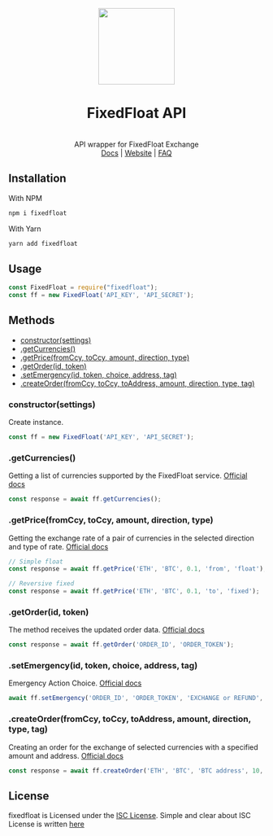<p align="center">
  <img src="https://i.imgur.com/5VacA1K.png" width="150"/>
  <h1 align="center">FixedFloat API</h1>
  
  <p align="center">
  <br>API wrapper for FixedFloat Exchange
  <br><a href="https://fixedfloat.com/api">Docs</a> | <a href="https://fixedfloat.com/">Website</a> | <a href="https://fixedfloat.com/faq">FAQ</a></p>
  <p align="center"></p>
</p>

## Installation
With NPM
```bash
npm i fixedfloat
```

With Yarn
```bash
yarn add fixedfloat
```

## Usage
```javascript
const FixedFloat = require("fixedfloat");
const ff = new FixedFloat('API_KEY', 'API_SECRET');
```

## Methods

* [constructor(settings)](#constructorsettings)
* [.getCurrencies()](#getcurrencies)
* [.getPrice(fromCcy, toCcy, amount, direction, type)](#getpricefromccy-toccy-amount-direction-type)
* [.getOrder(id, token)](#getorderid-token)
* [.setEmergency(id, token, choice, address, tag)](#setemergencyid-token-choice-address-tag)
* [.createOrder(fromCcy, toCcy, toAddress, amount, direction, type, tag)](#createorderfromccy-toccy-toaddress-amount-direction-type-tag)

### constructor(settings)

Create instance.

```javascript
const ff = new FixedFloat('API_KEY', 'API_SECRET');
```

### .getCurrencies()

Getting a list of currencies supported by the FixedFloat service. [Official docs](https://fixedfloat.com/api#method_ccies)

```js
const response = await ff.getCurrencies();
```

### .getPrice(fromCcy, toCcy, amount, direction, type)

Getting the exchange rate of a pair of currencies in the selected direction and type of rate. [Official docs](https://fixedfloat.com/api#method_price)

```js
// Simple float
const response = await ff.getPrice('ETH', 'BTC', 0.1, 'from', 'float');

// Reversive fixed
const response = await ff.getPrice('ETH', 'BTC', 0.1, 'to', 'fixed');
```

### .getOrder(id, token)

The method receives the updated order data. [Official docs](https://fixedfloat.com/api#method_order)

```js
const response = await ff.getOrder('ORDER_ID', 'ORDER_TOKEN');
```

### .setEmergency(id, token, choice, address, tag)

Emergency Action Choice. [Official docs](https://fixedfloat.com/api#method_emergency)

```js
await ff.setEmergency('ORDER_ID', 'ORDER_TOKEN', 'EXCHANGE or REFUND', 'ADDRESS for refund', 'TAG');
```

### .createOrder(fromCcy, toCcy, toAddress, amount, direction, type, tag)

Creating an order for the exchange of selected currencies with a specified amount and address. [Official docs](https://fixedfloat.com/api#method_create)

```js
const response = await ff.createOrder('ETH', 'BTC', 'BTC address', 10, 'from', 'float');
```

## License
fixedfloat is Licensed under the [ISC License](https://github.com/devguru008/fixedfloat/blob/main/LICENSE). Simple and clear about ISC License is written [here](https://choosealicense.com/licenses/isc/)